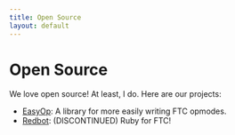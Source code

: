 ```yaml
---
title: Open Source
layout: default
---
```

# Open Source
We love open source! At least, I do. Here are our projects:
- [EasyOp](https://manchestermachinemakers.github.io/easyop): A library for more easily writing FTC opmodes.
- [Redbot](https://github.com/ManchesterMachineMakers/redbot): (DISCONTINUED) Ruby for FTC!